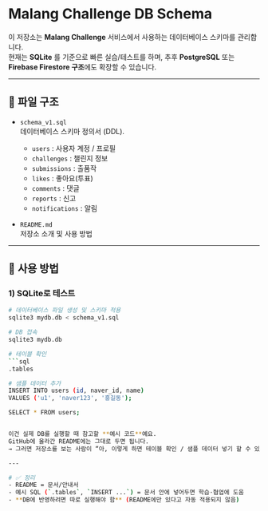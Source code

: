 # Malang Challenge DB Schema

이 저장소는 **Malang Challenge** 서비스에서 사용하는 데이터베이스 스키마를 관리합니다.  
현재는 **SQLite** 를 기준으로 빠른 실습/테스트를 하며, 추후 **PostgreSQL** 또는 **Firebase Firestore 구조**에도 확장할 수 있습니다.

---

## 📂 파일 구조
- `schema_v1.sql`  
  데이터베이스 스키마 정의서 (DDL).  
  - `users` : 사용자 계정 / 프로필
  - `challenges` : 챌린지 정보
  - `submissions` : 출품작
  - `likes` : 좋아요(투표)
  - `comments` : 댓글
  - `reports` : 신고
  - `notifications` : 알림  

- `README.md`  
  저장소 소개 및 사용 방법

---

## 🚀 사용 방법

### 1) SQLite로 테스트
```bash
# 데이터베이스 파일 생성 및 스키마 적용
sqlite3 mydb.db < schema_v1.sql

# DB 접속
sqlite3 mydb.db

# 테이블 확인
```sql
.tables

# 샘플 데이터 추가
INSERT INTO users (id, naver_id, name)
VALUES ('u1', 'naver123', '홍길동');

SELECT * FROM users;


이건 실제 DB를 실행할 때 참고할 **예시 코드**예요.  
GitHub에 올라간 README에는 그대로 두면 됩니다.  
→ 그러면 저장소를 보는 사람이 “아, 이렇게 하면 테이블 확인 / 샘플 데이터 넣기 할 수 있구나” 하고 따라할 수 있어요.  

---

# ✅ 정리
- README = 문서/안내서  
- 예시 SQL (`.tables`, `INSERT ...`) = 문서 안에 넣어두면 학습·협업에 도움  
- **DB에 반영하려면 따로 실행해야 함** (README에만 있다고 자동 적용되지 않음)